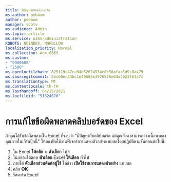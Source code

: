 ```yaml
---
title: มีปัญหากับคลิปบอร์ด
ms.author: pebaum
author: pebaum
manager: scotv
ms.audience: Admin
ms.topic: article
ms.service: o365-administration
ROBOTS: NOINDEX, NOFOLLOW
localization_priority: Normal
ms.collection: Adm_O365
ms.custom:
- "9000688"
- "2580"
ms.openlocfilehash: 825f19c47ca94b52624934e0c58afaa5d9c0a479
ms.sourcegitcommit: 8bc60ec34bc1e40685e3976576e04a2623f63a7c
ms.translationtype: MT
ms.contentlocale: th-TH
ms.lasthandoff: 04/15/2021
ms.locfileid: "51824670"
---
```

# <a name="resolving-excel-clipboard-error"></a>การแก้ไขข้อผิดพลาดคลิปบอร์ดของ Excel

ถ้าคุณได้รับข้อผิดพลาดใน Excel ที่ระบุว่า "มีปัญหากับคลิปบอร์ด แต่คุณยังคงสามารถวางเนื้อหาของคุณภายในเวิร์กบุ๊กนี้" ให้ลองปิดใช้งานฟีเจอร์การแสดงตัวอย่างแบบสดโดยปฏิบัติตามขั้นตอนต่อไปนี้:

1. ใน Excel **ให้คลิก**  >  **ตัวเลือก** ไฟล์
3. ในกล่องโต้ตอบ **ตัวเลือก** Excel **ให้เลือก** ทั่วไป
4. ภายใต้ **ตัวเลือกส่วนติดต่อผู้ใช้** ให้ล้าง **เปิดใช้งานการแสดงตัวอย่าง** แบบสด
5. คลิก **OK**
6. รีสตาร์ต Excel
